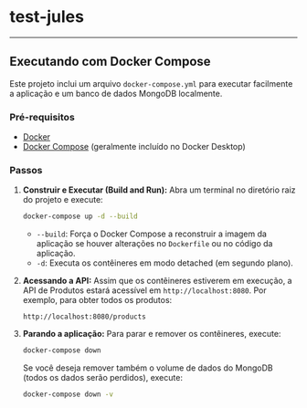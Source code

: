 # test-jules

---

## Executando com Docker Compose

Este projeto inclui um arquivo `docker-compose.yml` para executar facilmente a aplicação e um banco de dados MongoDB localmente.

### Pré-requisitos

*   [Docker](https://docs.docker.com/get-docker/)
*   [Docker Compose](https://docs.docker.com/compose/install/) (geralmente incluído no Docker Desktop)

### Passos

1.  **Construir e Executar (Build and Run):**
    Abra um terminal no diretório raiz do projeto e execute:
    ```bash
    docker-compose up -d --build
    ```
    *   `--build`: Força o Docker Compose a reconstruir a imagem da aplicação se houver alterações no `Dockerfile` ou no código da aplicação.
    *   `-d`: Executa os contêineres em modo detached (em segundo plano).

2.  **Acessando a API:**
    Assim que os contêineres estiverem em execução, a API de Produtos estará acessível em `http://localhost:8080`.
    Por exemplo, para obter todos os produtos:
    ```
    http://localhost:8080/products
    ```

3.  **Parando a aplicação:**
    Para parar e remover os contêineres, execute:
    ```bash
    docker-compose down
    ```
    Se você deseja remover também o volume de dados do MongoDB (todos os dados serão perdidos), execute:
    ```bash
    docker-compose down -v
    ```
